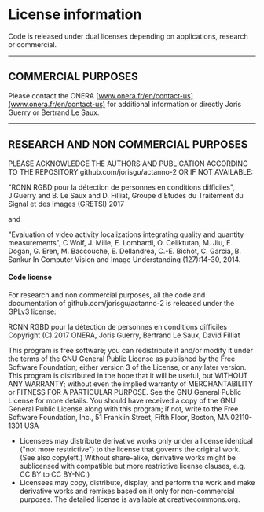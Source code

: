 
# License information

Code is released under dual licenses depending on applications, research or commercial.

---

## COMMERCIAL PURPOSES

Please contact the ONERA [www.onera.fr/en/contact-us](www.onera.fr/en/contact-us) for additional information or directly Joris Guerry or Bertrand Le Saux.

---

## RESEARCH AND NON COMMERCIAL PURPOSES

PLEASE ACKNOWLEDGE THE AUTHORS AND PUBLICATION ACCORDING TO THE
REPOSITORY github.com/jorisgu/actanno-2 OR IF NOT AVAILABLE:

"RCNN RGBD pour la détection de personnes en conditions difficiles", J.Guerry and B. Le Saux and D. Filliat,
Groupe d'Etudes du Traitement du Signal et des Images (GRETSI) 2017


and


"Evaluation of video activity localizations integrating quality and quantity measurements", C Wolf, J. Mille, E. Lombardi, O. Celiktutan, M. Jiu, E. Dogan, G. Eren, M. Baccouche, E. Dellandrea, C.-E. Bichot, C. Garcia, B. Sankur
In Computer Vision and Image Understanding (127):14-30, 2014. 

#### Code license

For research and non commercial purposes, all the code and documentation of github.com/jorisgu/actanno-2 is released under the GPLv3 license:

RCNN RGBD pour la détection de personnes en conditions difficiles
Copyright (C) 2017 ONERA, Joris Guerry, Bertrand Le Saux, David Filliat

This program is free software; you can redistribute it and/or modify it under the terms of the GNU General Public License as published by the Free Software Foundation; either version 3 of the License, or any later version.
This program is distributed in the hope that it will be useful, but WITHOUT ANY WARRANTY; without even the implied warranty of MERCHANTABILITY or FITNESS FOR A PARTICULAR PURPOSE.  See the GNU General Public License for more details. You should have received a copy of the GNU General Public License along with this program; if not, write to the Free Software Foundation, Inc., 51 Franklin Street, Fifth Floor, Boston, MA 02110-1301  USA



- Licensees may distribute derivative works only under a license identical ("not more restrictive") to the license that governs the original work. (See also copyleft.) Without share-alike, derivative works might be sublicensed with compatible but more restrictive license clauses, e.g. CC BY to CC BY-NC.)
- Licensees may copy, distribute, display, and perform the work and make derivative works and remixes based on it only for non-commercial purposes.
The detailed license is available at creativecommons.org.

